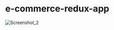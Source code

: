# e-commerce-redux-app

![Screenshot_2](https://user-images.githubusercontent.com/101234161/176219310-7f9ea688-a617-4230-b7ce-bb0ffa0c4d19.png)
